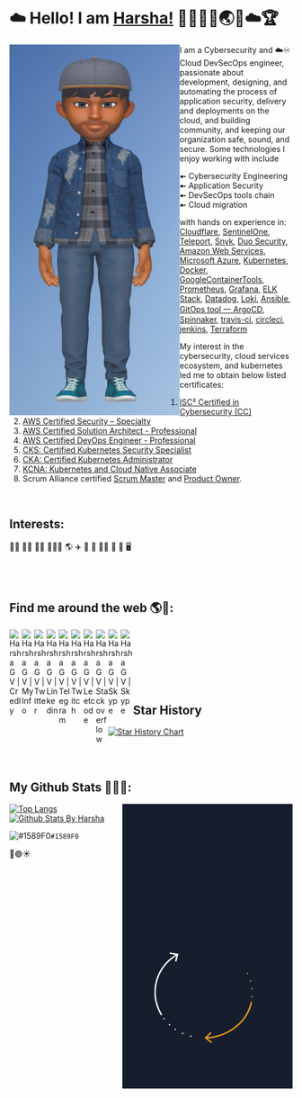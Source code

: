 # ☁️ Hello! I am [Harsha!](https://harshagv.wixsite.com/myinfo) 👋👨‍💻🥇🌏🌟☁️🏆

<!--
**harshagv/harshagv** is a ✨ _special_ ✨ repository because its `README.md` (this file) appears on your GitHub profile.

Here are some ideas to get you started:

- 🔭 I’m currently working on ...
- 🌱 I’m currently learning ...
- 👯 I’m looking to collaborate on ...
- 🤔 I’m looking for help with ...
- 💬 Ask me about ...
- 📫 How to reach me: ...
- 😄 Pronouns: ...
- ⚡ Fun fact: ...
-->

<img align="right" src="https://github.com/harshagv/harshagv/blob/master/src/imgs/gvh.jpg" width="303" height="659" alt="banner that says Mr.Harsha - a cybersecurity and devsecops engineer, alongside a cartoon illustration of Mr.Harsha" style="float:left;">

<p align="left">I am a Cybersecurity and ☁️♾️ Cloud DevSecOps engineer, passionate about development, designing, and automating the process of application security, delivery and deployments on the cloud, and building community, and keeping our organization safe, sound, and secure. Some technologies I enjoy working with include 

  ➼ Cybersecurity Engineering  
  ➼ Application Security  
  ➼ DevSecOps tools chain  
  ➼ Cloud migration

with hands on experience in:
<a href="https://www.cloudflare.com/">Cloudflare</a>,
<a href="https://www.sentinelone.com/">SentinelOne</a>,
<a href="https://goteleport.com/">Teleport</a>,
<a href="https://snyk.io/">Snyk</a>,
<a href="https://duo.com/product/multi-factor-authentication-mfa/two-factor-authentication-2fa">Duo Security</a>,
<a href="https://aws.amazon.com/">Amazon Web Services</a>, 
<a href="https://azure.microsoft.com/en-us/">Microsoft Azure</a>, 
<a href="https://kubernetes.io/">Kubernetes</a>, 
<a href="https://www.docker.com/">Docker</a>, 
<a href="https://github.com/GoogleContainerTools">GoogleContainerTools</a>, 
<a href="https://prometheus.io/">Prometheus</a>, 
<a href="https://grafana.com/">Grafana</a>, 
<a href="https://www.elastic.co/what-is/elk-stack">ELK Stack</a>, 
<a href="https://www.datadoghq.com/product/">Datadog</a>, 
<a href="https://grafana.com/oss/loki/">Loki</a>, 
<a href="https://www.ansible.com/overview/it-automation">Ansible</a>, 
<a href="https://argo-cd.readthedocs.io/en/stable/">GitOps tool 一 ArgoCD</a>, 
<a href="https://spinnaker.io/">Spinnaker</a>, 
<a href="https://travis-ci.org/">travis-ci</a>, 
<a href="https://circleci.com/">circleci</a>, 
<a href="https://www.jenkins.io/">jenkins</a>, 
<a href="https://www.terraform.io/">Terraform</a>


My interest in the cybersecurity, cloud services ecosystem, and kubernetes led me to obtain below listed certificates:
1. <a href="https://www.credly.com/badges/c74071e9-8c82-41f9-97fc-4f0809057d9b">ISC² Certified in Cybersecurity (CC)</a>
2. <a href="https://www.credly.com/badges/caa35793-d064-49be-8509-94685b90b26e">AWS Certified Security – Specialty</a>
3. <a href="https://www.credly.com/badges/70f4c532-01b6-41fc-85cd-05be931b6d67">AWS Certified Solution Architect - Professional</a>
4. <a href="https://www.credly.com/badges/238268f2-9296-4d38-9a97-cf2c8c87cec6">AWS Certified DevOps Engineer - Professional</a>
5. <a href="https://www.credly.com/badges/f4ff4177-1d50-4ba3-9387-c2c193ea1033">CKS: Certified Kubernetes Security Specialist</a>
6. <a href="https://www.credly.com/badges/fff121e3-2158-4d11-bee4-7563344c9599">CKA: Certified Kubernetes Administrator</a>
7. <a href="https://www.credly.com/badges/d257f0c3-d1c0-4bf3-be03-f49e32715e58">KCNA: Kubernetes and Cloud Native Associate</a>
8. Scrum Alliance certified <a href="https://badgecert.com/bc/html/profile.jsp?k=fdoihhc">Scrum Master</a> and <a href="https://badgecert.com/bc/html/profile.jsp?k=xyhdzjz">Product Owner</a>.</p>

<br/>

## Interests:
🚴‍♂️
🏊‍♂️
🏋️‍♂️
🌄🏃‍♂️
🌎
✈️
🚀
🎯
👨‍💻
🎲
🥇
🖥️
<br/>
<br/>
<br/>
<br/>

## Find me around the web 🌎💬:
<a href="https://www.credly.com/users/harshagv/badges">
  <img align="left" alt="Harsha G V | Credly" width="22px" src="https://cdn.jsdelivr.net/npm/simple-icons@v8/icons/credly.svg" />
</a>
<a href="https://harshagv.wixsite.com/myinfo">
  <img align="left" alt="Harsha G V | MyInfo" width="22px" src="https://cdn.jsdelivr.net/npm/simple-icons@v8/icons/wix.svg" />
</a>
<a href="https://twitter.com/harsha_gv">
  <img align="left" alt="Harsha G V | Twitter" width="22px" src="https://cdn.jsdelivr.net/npm/simple-icons@v8/icons/twitter.svg" />
</a>
<a href="https://www.linkedin.com/in/harshagv/">
  <img align="left" alt="Harsha G V | Linkedin" width="22px" src="https://cdn.jsdelivr.net/npm/simple-icons@v8/icons/linkedin.svg" />
</a>
<a href="https://t.me/harsha_gv">
  <img align="left" alt="Harsha G V | Telegram" width="22px" src="https://cdn.jsdelivr.net/npm/simple-icons@v8/icons/telegram.svg" />
</a>
<a href="https://www.twitch.tv/harshagv">
  <img align="left" alt="Harsha G V | Twitch" width="22px" src="https://cdn.jsdelivr.net/npm/simple-icons@v8/icons/twitch.svg" />
</a>
<a href="https://leetcode.com/harsha_gv/">
  <img align="left" alt="Harsha G V | Leetcode" width="22px" src="https://cdn.jsdelivr.net/npm/simple-icons@v8/icons/leetcode.svg" />
</a>
<a href="https://stackoverflow.com/users/10053482/harsha-g-v">
  <img align="left" alt="Harsha G V | Stackoverflow" width="22px" src="https://cdn.jsdelivr.net/npm/simple-icons@v8/icons/stackoverflow.svg" />
</a>
<a href="https://join.skype.com/invite/GIgzT5tdn8GY">
  <img align="left" alt="Harsha G V | Skype" width="22px" src="https://cdn.jsdelivr.net/npm/simple-icons@v8/icons/skype.svg" />
</a>
<a href="https://medium.com/@harsha.gv">
  <img align="left" alt="Harsha G V | Skype" width="22px" src="https://cdn.jsdelivr.net/npm/simple-icons@3.13.0/icons/medium.svg" />
</a>

<br/>
<br/>
<br/>

<br/>
<br/>
<br/>


## Star History
[![Star History Chart](https://api.star-history.com/svg?repos=harshagv/harshagv&type=Date)](https://star-history.com/#harshagv/harshagv&Date)

<br/>
<br/>

## My Github Stats 👨🏾‍💻:

<img align="right" src="https://github.com/harshagv/harshagv/blob/master/src/imgs/aws-banner-rotated.gif" width="303" height="506" alt="aws cloud banner that says Mr.Harsha - a cloud enthusiast">

[![Top Langs](https://github-readme-stats.vercel.app/api/top-langs/?username=harshagv&langs_count=9&theme=cobalt)](https://github.com/anuraghazra/github-readme-stats) [![Github Stats By Harsha](https://github-readme-stats.vercel.app/api?username=harshagv&show_icons=true&theme=cobalt&line_height=41&hide_title=true&hide=["stars","prs"])](https://github.com/anuraghazra/github-readme-stats) 

![#1589F0](https://via.placeholder.com/15/1589F0/000000?text=+)`#1589F0`

🔵🟣☀

<h1></h1>
